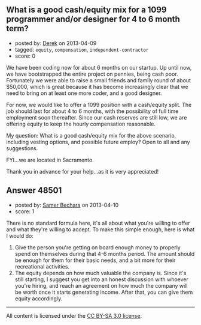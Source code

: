 ## What is a good cash/equity mix for a 1099 programmer and/or designer for 4 to 6 month term?

- posted by: [Derek](https://stackexchange.com/users/-1/18409-derek) on 2013-04-09
- tagged: `equity`, `compensation`, `independent-contractor`
- score: 0

We have been coding now for about 6 months on our startup.  Up until now, we have bootstrapped the entire project on pennies, being cash poor.  Fortunately we were able to raise a small friends and family round of about $50,000, which is great because it has become increasingly clear that we need to bring on at least one more coder, and a good designer. 

For now, we would like to offer a 1099 position with a cash/equity split.  The job should last for about 4 to 6 months, with the possibility of full time employment soon thereafter.  Since our cash reserves are still low, we are offering equity to keep the hourly compensation reasonable.  

My question:  What is a good cash/equity mix for the above scenario, including vesting options, and possible future employ?  Open to all and any suggestions.

FYI...we are located in Sacramento.

Thank you in advance for your help...as it is very appreciated!


## Answer 48501

- posted by: [Samer Bechara](https://stackexchange.com/users/-1/25769-samer-bechara) on 2013-04-10
- score: 1

There is no standard formula here, it's all about what you're willing to offer and what they're willing to accept. To make this simple enough, here is what I would do:

 1. Give the person you're getting on board enough money to properly spend on themselves during that 4-6 months period. The amount should be enough for them for their basic needs, and a bit more for their recreational activities. 
 2. The equity depends on how much valuable the company is. Since it's still starting, I suggest you get into an honest discussion with whoever you're hiring, and reach an agreement on how much the company will be worth once it starts generating income. After that, you can give them equity accordingly. 



---

All content is licensed under the [CC BY-SA 3.0 license](https://creativecommons.org/licenses/by-sa/3.0/).
